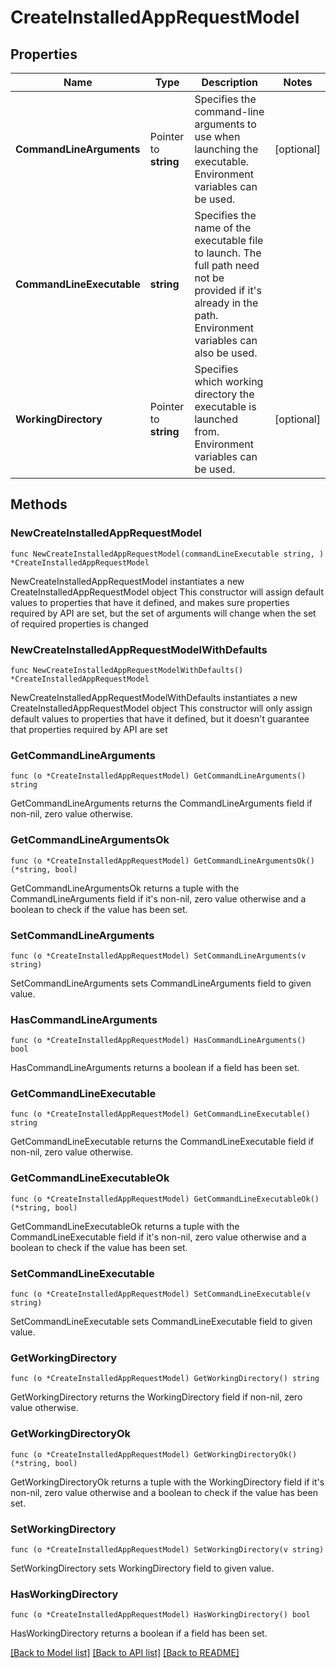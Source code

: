 # CreateInstalledAppRequestModel

## Properties

Name | Type | Description | Notes
------------ | ------------- | ------------- | -------------
**CommandLineArguments** | Pointer to **string** | Specifies the command-line arguments to use when launching the executable. Environment variables can be used. | [optional] 
**CommandLineExecutable** | **string** | Specifies the name of the executable file to launch. The full path need not be provided if it&#39;s already in the path. Environment variables can also be used. | 
**WorkingDirectory** | Pointer to **string** | Specifies which working directory the executable is launched from. Environment variables can be used.  | [optional] 

## Methods

### NewCreateInstalledAppRequestModel

`func NewCreateInstalledAppRequestModel(commandLineExecutable string, ) *CreateInstalledAppRequestModel`

NewCreateInstalledAppRequestModel instantiates a new CreateInstalledAppRequestModel object
This constructor will assign default values to properties that have it defined,
and makes sure properties required by API are set, but the set of arguments
will change when the set of required properties is changed

### NewCreateInstalledAppRequestModelWithDefaults

`func NewCreateInstalledAppRequestModelWithDefaults() *CreateInstalledAppRequestModel`

NewCreateInstalledAppRequestModelWithDefaults instantiates a new CreateInstalledAppRequestModel object
This constructor will only assign default values to properties that have it defined,
but it doesn't guarantee that properties required by API are set

### GetCommandLineArguments

`func (o *CreateInstalledAppRequestModel) GetCommandLineArguments() string`

GetCommandLineArguments returns the CommandLineArguments field if non-nil, zero value otherwise.

### GetCommandLineArgumentsOk

`func (o *CreateInstalledAppRequestModel) GetCommandLineArgumentsOk() (*string, bool)`

GetCommandLineArgumentsOk returns a tuple with the CommandLineArguments field if it's non-nil, zero value otherwise
and a boolean to check if the value has been set.

### SetCommandLineArguments

`func (o *CreateInstalledAppRequestModel) SetCommandLineArguments(v string)`

SetCommandLineArguments sets CommandLineArguments field to given value.

### HasCommandLineArguments

`func (o *CreateInstalledAppRequestModel) HasCommandLineArguments() bool`

HasCommandLineArguments returns a boolean if a field has been set.

### GetCommandLineExecutable

`func (o *CreateInstalledAppRequestModel) GetCommandLineExecutable() string`

GetCommandLineExecutable returns the CommandLineExecutable field if non-nil, zero value otherwise.

### GetCommandLineExecutableOk

`func (o *CreateInstalledAppRequestModel) GetCommandLineExecutableOk() (*string, bool)`

GetCommandLineExecutableOk returns a tuple with the CommandLineExecutable field if it's non-nil, zero value otherwise
and a boolean to check if the value has been set.

### SetCommandLineExecutable

`func (o *CreateInstalledAppRequestModel) SetCommandLineExecutable(v string)`

SetCommandLineExecutable sets CommandLineExecutable field to given value.


### GetWorkingDirectory

`func (o *CreateInstalledAppRequestModel) GetWorkingDirectory() string`

GetWorkingDirectory returns the WorkingDirectory field if non-nil, zero value otherwise.

### GetWorkingDirectoryOk

`func (o *CreateInstalledAppRequestModel) GetWorkingDirectoryOk() (*string, bool)`

GetWorkingDirectoryOk returns a tuple with the WorkingDirectory field if it's non-nil, zero value otherwise
and a boolean to check if the value has been set.

### SetWorkingDirectory

`func (o *CreateInstalledAppRequestModel) SetWorkingDirectory(v string)`

SetWorkingDirectory sets WorkingDirectory field to given value.

### HasWorkingDirectory

`func (o *CreateInstalledAppRequestModel) HasWorkingDirectory() bool`

HasWorkingDirectory returns a boolean if a field has been set.


[[Back to Model list]](../README.md#documentation-for-models) [[Back to API list]](../README.md#documentation-for-api-endpoints) [[Back to README]](../README.md)


